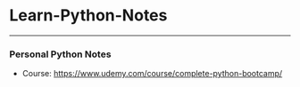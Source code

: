 # Learn-Python-Notes
***
### Personal Python Notes
* Course: https://www.udemy.com/course/complete-python-bootcamp/
